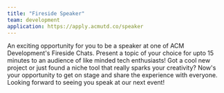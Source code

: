 ```yaml
---
title: "Fireside Speaker"
team: development
application: https://apply.acmutd.co/speaker
---
```


An exciting opportunity for you to be a speaker at one of ACM Development's Fireside Chats. Present a topic of your choice for upto 15 minutes to an audience of like minded tech enthusiasts! Got a cool new project or just found a niche tool that really sparks your creativity? Now's your opportunity to get on stage and share the experience with everyone. Looking forward to seeing you speak at our next event!
